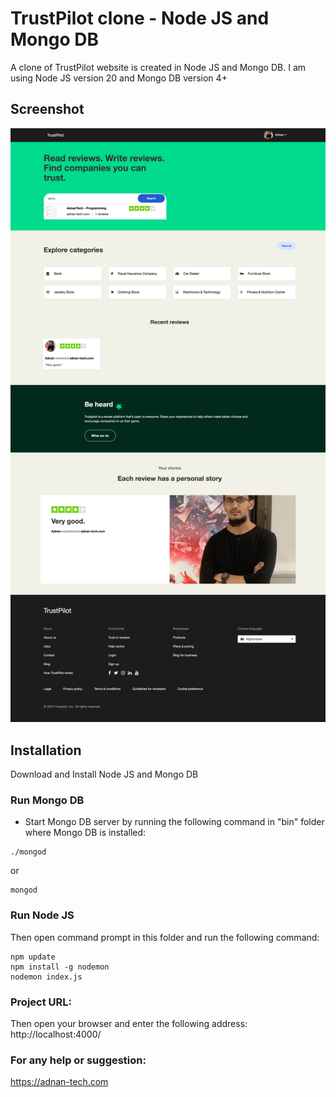 # TrustPilot clone - Node JS and Mongo DB

A clone of TrustPilot website is created in Node JS and Mongo DB. I am using Node JS version 20 and Mongo DB version 4+

## Screenshot

![TrustPilot clone - Node JS and Mongo DB](screenshots/home.png)

## Installation

Download and Install Node JS and Mongo DB

### Run Mongo DB

- Start Mongo DB server by running the following command in "bin" folder where Mongo DB is installed:

```
./mongod
```
or
```
mongod
```

### Run Node JS

Then open command prompt in this folder and run the following command:
```
npm update
npm install -g nodemon
nodemon index.js
```

### Project URL:
Then open your browser and enter the following address:
http://localhost:4000/

### For any help or suggestion:
https://adnan-tech.com
